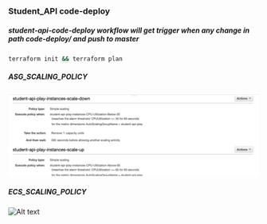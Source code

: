 ### Student_API code-deploy
##### student-api-code-deploy workflow will get trigger when any change in path code-deploy/ and push to master


```sh
terraform init && terraform plan
```
##### ASG_SCALING_POLICY
![Alt text](https://github.com/prasanna12510/student-restful-api/blob/master/doc/img/asg_scalingpolicy.png?raw=true "asg_scalingpolicy")

##### ECS_SCALING_POLICY
![Alt text](https://github.com/prasanna12510/student-restful-api/blob/master/doc/img/ecs_scaling_policy.png?raw=true "ecs_scaling_policy")
